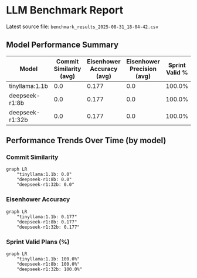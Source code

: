 # LLM Benchmark Report

Latest source file: `benchmark_results_2025-08-31_18-04-42.csv`

## Model Performance Summary

| Model | Commit Similarity (avg) | Eisenhower Accuracy (avg) | Eisenhower Precision (avg) | Sprint Valid % | Avg Time (s) |
|-------|--------------------------|----------------------------|-----------------------------|----------------|-------------|
| tinyllama:1.1b | 0.0 | 0.177 | 0.0 | 100.0% | 0.044 |
| deepseek-r1:8b | 0.0 | 0.177 | 0.0 | 100.0% | 0.046 |
| deepseek-r1:32b | 0.0 | 0.177 | 0.0 | 100.0% | 0.046 |

## Performance Trends Over Time (by model)

### Commit Similarity
```mermaid
graph LR
    "tinyllama:1.1b: 0.0"
    "deepseek-r1:8b: 0.0"
    "deepseek-r1:32b: 0.0"
```

### Eisenhower Accuracy
```mermaid
graph LR
    "tinyllama:1.1b: 0.177"
    "deepseek-r1:8b: 0.177"
    "deepseek-r1:32b: 0.177"
```

### Sprint Valid Plans (%)
```mermaid
graph LR
    "tinyllama:1.1b: 100.0%"
    "deepseek-r1:8b: 100.0%"
    "deepseek-r1:32b: 100.0%"
```